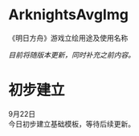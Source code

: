 # ArknightsAvgImg
《明日方舟》游戏立绘用途及使用名称<br/>

<i>目前将随版本更新，同时补充之前内容。</i>

# 初步建立

9月22日<br/>
今日初步建立基础模板，等待后续更新。
